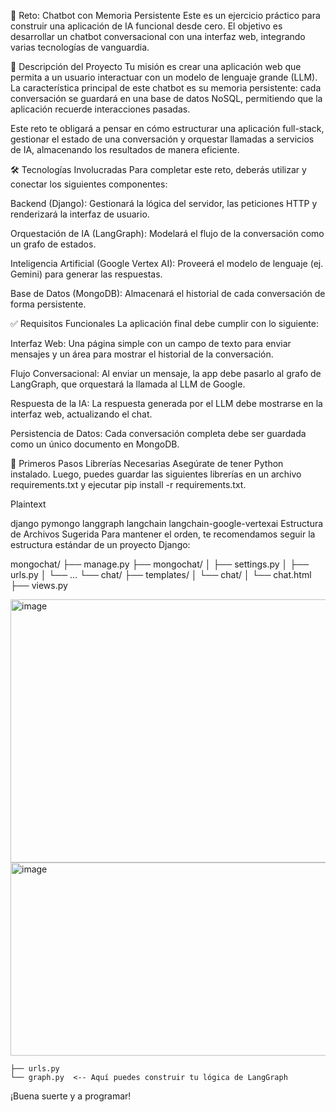 🧠 Reto: Chatbot con Memoria Persistente
Este es un ejercicio práctico para construir una aplicación de IA funcional desde cero. El objetivo es desarrollar un chatbot conversacional con una interfaz web, integrando varias tecnologías de vanguardia.

📝 Descripción del Proyecto
Tu misión es crear una aplicación web que permita a un usuario interactuar con un modelo de lenguaje grande (LLM). La característica principal de este chatbot es su memoria persistente: cada conversación se guardará en una base de datos NoSQL, permitiendo que la aplicación recuerde interacciones pasadas.

Este reto te obligará a pensar en cómo estructurar una aplicación full-stack, gestionar el estado de una conversación y orquestar llamadas a servicios de IA, almacenando los resultados de manera eficiente.

🛠️ Tecnologías Involucradas
Para completar este reto, deberás utilizar y conectar los siguientes componentes:

Backend (Django): Gestionará la lógica del servidor, las peticiones HTTP y renderizará la interfaz de usuario.

Orquestación de IA (LangGraph): Modelará el flujo de la conversación como un grafo de estados.

Inteligencia Artificial (Google Vertex AI): Proveerá el modelo de lenguaje (ej. Gemini) para generar las respuestas.

Base de Datos (MongoDB): Almacenará el historial de cada conversación de forma persistente.

✅ Requisitos Funcionales
La aplicación final debe cumplir con lo siguiente:

Interfaz Web: Una página simple con un campo de texto para enviar mensajes y un área para mostrar el historial de la conversación.

Flujo Conversacional: Al enviar un mensaje, la app debe pasarlo al grafo de LangGraph, que orquestará la llamada al LLM de Google.

Respuesta de la IA: La respuesta generada por el LLM debe mostrarse en la interfaz web, actualizando el chat.

Persistencia de Datos: Cada conversación completa debe ser guardada como un único documento en MongoDB.

🚀 Primeros Pasos
Librerías Necesarias
Asegúrate de tener Python instalado. Luego, puedes guardar las siguientes librerías en un archivo requirements.txt y ejecutar pip install -r requirements.txt.

Plaintext

django
pymongo
langgraph
langchain
langchain-google-vertexai
Estructura de Archivos Sugerida
Para mantener el orden, te recomendamos seguir la estructura estándar de un proyecto Django:

mongochat/
├── manage.py
├── mongochat/
│   ├── settings.py
│   ├── urls.py
│   └── ...
└── chat/
    ├── templates/
    │   └── chat/
    │       └── chat.html
    ├── views.py

<img width="1349" height="421" alt="image" src="https://github.com/user-attachments/assets/fd32f5e5-c043-417b-bdb5-28c92233ead8" />
<img width="1120" height="309" alt="image" src="https://github.com/user-attachments/assets/b01100c1-3978-4b30-b99e-c2820f9751e4" />


    ├── urls.py
    └── graph.py  <-- Aquí puedes construir tu lógica de LangGraph
¡Buena suerte y a programar!
